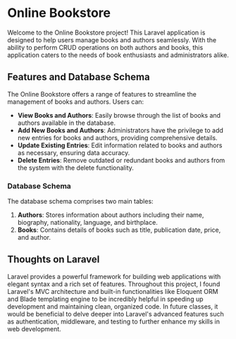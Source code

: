 # Online Bookstore

Welcome to the Online Bookstore project! This Laravel application is designed to help users manage books and authors seamlessly. With the ability to perform CRUD operations on both authors and books, this application caters to the needs of book enthusiasts and administrators alike.

## Features and Database Schema

The Online Bookstore offers a range of features to streamline the management of books and authors. Users can:
- **View Books and Authors**: Easily browse through the list of books and authors available in the database.
- **Add New Books and Authors**: Administrators have the privilege to add new entries for books and authors, providing comprehensive details.
- **Update Existing Entries**: Edit information related to books and authors as necessary, ensuring data accuracy.
- **Delete Entries**: Remove outdated or redundant books and authors from the system with the delete functionality.

### Database Schema
The database schema comprises two main tables:
1. **Authors**: Stores information about authors including their name, biography, nationality, language, and birthplace.
2. **Books**: Contains details of books such as title, publication date, price, and author.

   
## Thoughts on Laravel

Laravel provides a powerful framework for building web applications with elegant syntax and a rich set of features. Throughout this project, I found Laravel's MVC architecture and built-in functionalities like Eloquent ORM and Blade templating engine to be incredibly helpful in speeding up development and maintaining clean, organized code. In future classes, it would be beneficial to delve deeper into Laravel's advanced features such as authentication, middleware, and testing to further enhance my skills in web development.
